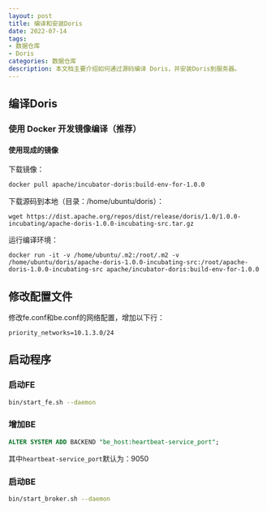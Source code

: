 ```yaml
---
layout: post
title: 编译和安装Doris
date: 2022-07-14
tags:
- 数据仓库
- Doris
categories: 数据仓库
description: 本文档主要介绍如何通过源码编译 Doris，并安装Doris到服务器。
---
```


## 编译Doris

### 使用 Docker 开发镜像编译（推荐）

#### 使用现成的镜像

下载镜像：
```bash
docker pull apache/incubator-doris:build-env-for-1.0.0
```

下载源码到本地（目录：/home/ubuntu/doris）：
```
wget https://dist.apache.org/repos/dist/release/doris/1.0/1.0.0-incubating/apache-doris-1.0.0-incubating-src.tar.gz
```

运行编译环境：
```
docker run -it -v /home/ubuntu/.m2:/root/.m2 -v /home/ubuntu/doris/apache-doris-1.0.0-incubating-src:/root/apache-doris-1.0.0-incubating-src apache/incubator-doris:build-env-for-1.0.0
```

## 修改配置文件

修改fe.conf和be.conf的网络配置，增加以下行：
```
priority_networks=10.1.3.0/24
```

## 启动程序

### 启动FE
```bash
bin/start_fe.sh --daemon
```

### 增加BE
```sql
ALTER SYSTEM ADD BACKEND "be_host:heartbeat-service_port";
```

其中`heartbeat-service_port`默认为：9050

### 启动BE

```bash
bin/start_broker.sh --daemon
```
